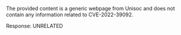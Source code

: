 The provided content is a generic webpage from Unisoc and does not contain any information related to CVE-2022-39092.

Response: UNRELATED